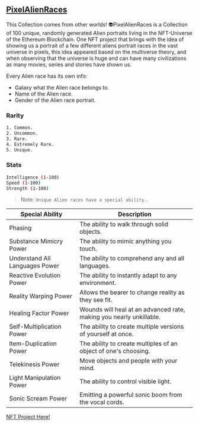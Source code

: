 ## [PixelAlienRaces](https://opensea.io/collection/pixelalienraces)

This Collection comes from other worlds! 👽PixelAlienRaces is a Collection of 100 unique, randomly generated Alien portraits living in the NFT-Universe of the Ethereum Blockchain. One NFT project that brings with the idea of showing us a portrait of a few different aliens portrait races in the vast universe in pixels, this idea appeared based on the multiverse theory, and when observing that the universe is huge and can have many civilizations as many movies, series and stories have shown us.

Every Alien race has its own info: 
- Galaxy what the Alien race belongs to.
- Name of the Alien race.
- Gender of the Alien race portrait.

### Rarity

```sh
1. Common.
2. Uncommon.
3. Rare.
4. Extremely Rare.
5. Unique.
```

### Stats

```sh
Intelligence (1-100)
Speed (1-100)
Strength (1-100)
```

> Note: `Unique Alien races have a special ability.`.


| Special Ability | Description |
| ------ | ------ |
| Phasing | The ability to walk through solid objects. |
| Substance Mimicry Power | The ability to mimic anything you touch. |
| Understand All Languages Power | The ability to comprehend any and all languages. |
| Reactive Evolution Power | The ability to instantly adapt to any environment. |
| Reality Warping Power | Allows the bearer to change reality as they see fit. |
| Healing Factor Power | Wounds will heal at an advanced rate, making you nearly unkillable. |
| Self-Multiplication Power | The ability to create multiple versions of yourself at once. |
| Item-Duplication Power | The ability to create multiples of an object of one's choosing. |
| Telekinesis Power | Move objects and people with your mind. |
| Light Manipulation Power | The ability to control visible light. |
| Sonic Scream Power | Emitting a powerful sonic boom from the vocal cords. |

[NFT Project Here!](https://opensea.io/collection/pixelalienraces)
